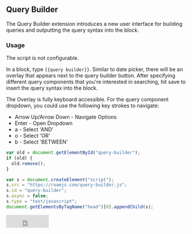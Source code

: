 ## Query Builder

The Query Builder extension introduces a new user interface for building queries and outputting the query syntax into the block.

### Usage

The script is not configurable.

In a block, type `{{query builder}}`. Similar to date picker, there will be an overlay that appears next to the query builder button. After specifying different query components that you're interested in searching, hit save to insert the query syntax into the block.

The Overlay is fully keyboard accessible. For the query component dropdown, you could use the following key strokes to navigate:
- Arrow Up/Arrow Down - Navigate Options
- Enter - Open Dropdown
- a - Select 'AND'
- o - Select 'OR'
- b - Select 'BETWEEN'

```javascript
var old = document.getElementById("query-builder");
if (old) {
  old.remove();
}

var s = document.createElement("script");
s.src = "https://roamjs.com/query-builder.js";
s.id = "query-builder";
s.async = false;
s.type = "text/javascript";
document.getElementsByTagName("head")[0].appendChild(s);
```

<iframe src="https://github.com/sponsors/dvargas92495/button" title="Sponsor dvargas92495" height="35" width="116" style="border: 0;"></iframe>
